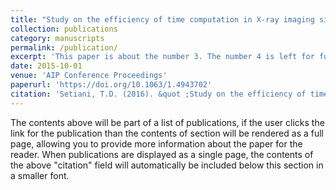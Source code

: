 ```yaml
---
title: "Study on the efficiency of time computation in X-ray imaging simulation based on the Monte Carlo algorithm using graphics processing units "
collection: publications
category: manuscripts
permalink: /publication/
excerpt: 'This paper is about the number 3. The number 4 is left for future work.'
date: 2015-10-01
venue: 'AIP Conference Proceedings'
paperurl: 'https://doi.org/10.1063/1.4943702'
citation: 'Setiani, T.D. (2016). &quot ;Study on the efficiency of time computation in X-ray imaging simulation based on the Monte Carlo algorithm using graphics processing units.&quot; <i>AIP Conference Proceedings, 1719, 030007</i>'
---
```


The contents above will be part of a list of publications, if the user clicks the link for the publication than the contents of section will be rendered as a full page, allowing you to provide more information about the paper for the reader. When publications are displayed as a single page, the contents of the above "citation" field will automatically be included below this section in a smaller font.
